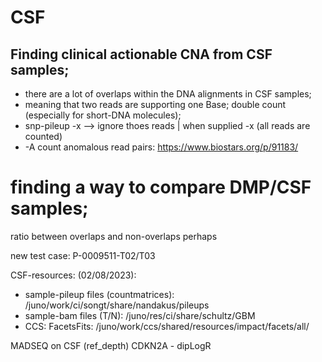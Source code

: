 # CSF

## Finding clinical actionable CNA from CSF samples;
- there are a lot of overlaps within the DNA alignments in CSF samples;
- meaning that two reads are supporting one Base; double count (especially for short-DNA molecules);
- snp-pileup -x --> ignore thoes reads | when supplied -x (all reads are counted)   
- -A count anomalous read pairs: https://www.biostars.org/p/91183/

# finding a way to compare DMP/CSF samples;
ratio between overlaps and non-overlaps perhaps

new test case: P-0009511-T02/T03

CSF-resources: (02/08/2023):
- sample-pileup files (countmatrices): /juno/work/ci/songt/share/nandakus/pileups
- sample-bam files (T/N): /juno/res/ci/share/schultz/GBM
- CCS: FacetsFits: /juno/work/ccs/shared/resources/impact/facets/all/

MADSEQ on CSF (ref_depth)
CDKN2A - dipLogR

